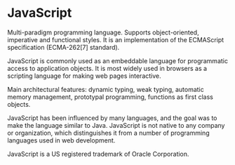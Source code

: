 # JavaScript

Multi-paradigm programming language. Supports object-oriented, imperative and functional styles. It is an implementation of the ECMAScript specification (ECMA-262[7] standard).

JavaScript is commonly used as an embeddable language for programmatic access to application objects. It is most widely used in browsers as a scripting language for making web pages interactive.

Main architectural features: dynamic typing, weak typing, automatic memory management, prototypal programming, functions as first class objects.

JavaScript has been influenced by many languages, and the goal was to make the language similar to Java. JavaScript is not native to any company or organization, which distinguishes it from a number of programming languages ​​used in web development.

JavaScript is a US registered trademark of Oracle Corporation.